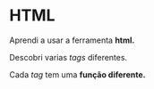 <h1> HTML </h1>
<p> Aprendi a usar a ferramenta <strong> html.</strong></p>
<p> Descobri varias <em> tags </em> diferentes. </p>
<p> Cada <em> tag </em> tem uma <strong> função diferente. </strong> </p>
